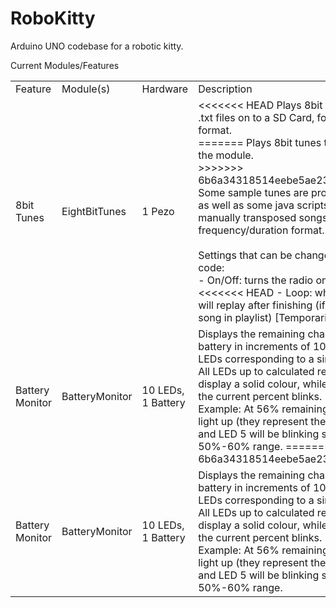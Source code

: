 RoboKitty
=========

Arduino UNO codebase for a robotic kitty. <br>

Current Modules/Features

<table>
  <tr>
    <td>Feature</td>
    <td>Module(s)</td>
    <td>Hardware</td>
    <td>Description</td>
  </tr>
  <tr>
    <td>8bit Tunes</td>
    <td>EightBitTunes</td>
    <td>1 Pezo</td>
    <td>
<<<<<<< HEAD
      Plays 8bit tunes that are loaded as .txt files on to a SD Card, following a specific format.<br>
=======
      Plays 8bit tunes that are hardcoded into the module.<br>
>>>>>>> 6b6a34318514eebe5ae231ae0591fa305066aafa
      Some sample tunes are provided in txt file format, as well as some java scripts that can help convert manually transposed songs in to proper frequency/duration format.<br>
      <br>
      Settings that can be changed from within module code:<br>
      - On/Off: turns the radio on/off.<br>
<<<<<<< HEAD
      - Loop: whether a particular tune will replay after finishing (if not, continues to next song in playlist) [Temporarily disabled]<br>
    </td>
  </tr>
  <tr>
    <td>Battery Monitor</td>
    <td>BatteryMonitor</td>
    <td>10 LEDs, 1 Battery</td>
    <td>
      Displays the remaining charge of the attached battery in increments of 10%, with each of the 10 LEDs corresponding to a single increment range.  All LEDs up to calculated remaining percent will display a solid colour, while the LED representing the current percent blinks.<br>
      Example: At 56% remaining charge, LEDs 1-5 will light up (they represent the range from 0%-40%), and LED 5 will be blinking since 56% lies in the 50%-60% range.
=======
>>>>>>> 6b6a34318514eebe5ae231ae0591fa305066aafa
    </td>
  </tr>
  <tr>
    <td>Battery Monitor</td>
    <td>BatteryMonitor</td>
    <td>10 LEDs, 1 Battery</td>
    <td>
      Displays the remaining charge of the attached battery in increments of 10%, with each of the 10 LEDs corresponding to a single increment range.  All LEDs up to calculated remaining percent will display a solid colour, while the LED representing the current percent blinks.<br>
      Example: At 56% remaining charge, LEDs 1-5 will light up (they represent the range from 0%-40%), and LED 5 will be blinking since 56% lies in the 50%-60% range.
    </td>
  </tr>
</table>
